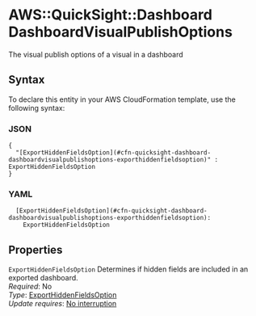 # AWS::QuickSight::Dashboard DashboardVisualPublishOptions<a name="aws-properties-quicksight-dashboard-dashboardvisualpublishoptions"></a>

The visual publish options of a visual in a dashboard

## Syntax<a name="aws-properties-quicksight-dashboard-dashboardvisualpublishoptions-syntax"></a>

To declare this entity in your AWS CloudFormation template, use the following syntax:

### JSON<a name="aws-properties-quicksight-dashboard-dashboardvisualpublishoptions-syntax.json"></a>

```
{
  "[ExportHiddenFieldsOption](#cfn-quicksight-dashboard-dashboardvisualpublishoptions-exporthiddenfieldsoption)" : ExportHiddenFieldsOption
}
```

### YAML<a name="aws-properties-quicksight-dashboard-dashboardvisualpublishoptions-syntax.yaml"></a>

```
  [ExportHiddenFieldsOption](#cfn-quicksight-dashboard-dashboardvisualpublishoptions-exporthiddenfieldsoption):
    ExportHiddenFieldsOption
```

## Properties<a name="aws-properties-quicksight-dashboard-dashboardvisualpublishoptions-properties"></a>

`ExportHiddenFieldsOption` <a name="cfn-quicksight-dashboard-dashboardvisualpublishoptions-exporthiddenfieldsoption"></a>
Determines if hidden fields are included in an exported dashboard\.  
_Required_: No  
_Type_: [ExportHiddenFieldsOption](aws-properties-quicksight-dashboard-exporthiddenfieldsoption.md)  
_Update requires_: [No interruption](https://docs.aws.amazon.com/AWSCloudFormation/latest/UserGuide/using-cfn-updating-stacks-update-behaviors.html#update-no-interrupt)
